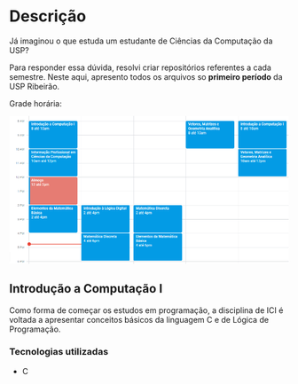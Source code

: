 # Descrição
<p>Já imaginou o que estuda um estudante de Ciências da Computação da USP?</p>
<p>Para responder essa dúvida, resolvi criar repositórios referentes a cada semestre. Neste aqui, apresento todos os arquivos so <b>primeiro período</b> da USP Ribeirão. </p>
<p> Grade horária: </p>
<img src = "https://github.com/ThalitaRibeirao/Assets/blob/main/Arquivos%20Primeiro%20Semestre/Grade%201s.png">

## Introdução a Computação I
<p>Como forma de começar os estudos em programação, a disciplina de ICI é voltada a apresentar conceitos básicos da linguagem C e de Lógica de Programação. 

### Tecnologias utilizadas
- C


